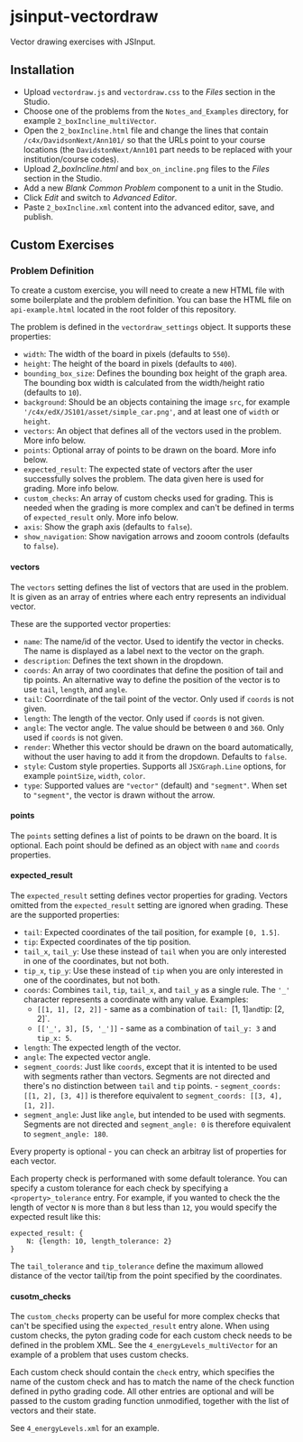 # jsinput-vectordraw

Vector drawing exercises with JSInput.

## Installation

* Upload `vectordraw.js` and `vectordraw.css` to the *Files* section
  in the Studio.
* Choose one of the problems from the `Notes_and_Examples` directory,
  for example `2_boxIncline_multiVector`.
* Open the `2_boxIncline.html` file and change the lines that contain
  `/c4x/DavidsonNext/Ann101/` so that the URLs point to your course
  locations (the `DavidstonNext/Ann101` part needs to be replaced with
  your institution/course codes).
* Upload *2_boxIncline.html* and `box_on_incline.png` files to the
  *Files* section in the Studio.
* Add a new *Blank Common Problem* component to a unit in the Studio.
* Click *Edit* and switch to *Advanced Editor*.
* Paste `2_boxIncline.xml` content into the advanced editor, save, and
  publish.

## Custom Exercises

### Problem Definition

To create a custom exercise, you will need to create a new HTML file
with some boilerplate and the problem definition. You can base the
HTML file on `api-example.html` located in the root folder of this
repository.

The problem is defined in the `vectordraw_settings` object. It
supports these properties:

* `width`: The width of the board in pixels (defaults to `550`).
* `height`: The height of the board in pixels (defaults to `400`).
* `bounding_box_size`: Defines the bounding box height of the graph
  area. The bounding box width is calculated from the width/height
  ratio (defaults to `10`).
* `background`: Should be an objects containing the image `src`, for
  example `'/c4x/edX/JS101/asset/simple_car.png'`, and at least one of
  `width` or `height`.
* `vectors`: An object that defines all of the vectors used in the
  problem. More info below.
* `points`: Optional array of points to be drawn on the board. More
  info below.
* `expected_result`: The expected state of vectors after the user
  successfully solves the problem. The data given here is used for
  grading. More info below.
* `custom_checks`: An array of custom checks used for grading. This is
  needed when the grading is more complex and can't be defined in
  terms of `expected_result` only. More info below.
* `axis`: Show the graph axis (defaults to `false`).
* `show_navigation`: Show navigation arrows and zooom controls
  (defaults to `false`).

#### vectors

The `vectors` setting defines the list of vectors that are used in the
problem. It is given as an array of entries where each entry
represents an individual vector.

These are the supported vector properties:

* `name`: The name/id of the vector. Used to identify the vector in
  checks. The name is displayed as a label next to the vector on the
  graph.
* `description`: Defines the text shown in the dropdown.
* `coords`: An array of two coordinates that define the position of
  tail and tip points. An alternative way to define the position of
  the vector is to use `tail`, `length`, and `angle`.
* `tail`: Coorrdinate of the tail point of the vector. Only used if
  `coords` is not given.
* `length`: The length of the vector. Only used if `coords` is not
  given.
* `angle`: The vector angle. The value should be between `0` and
  `360`. Only used if `coords` is not given.
* `render`: Whether this vector should be drawn on the board
  automatically, without the user having to add it from the dropdown.
  Defaults to `false`.
* `style`: Custom style properties. Supports all `JSXGraph.Line`
  options, for example `pointSize`, `width`, `color`.
* `type`: Supported values are `"vector"` (default) and
  `"segment"`. When set to `"segment"`, the vector is drawn without
  the arrow.

#### points

The `points` setting defines a list of points to be drawn on the
board. It is optional. Each point should be defined as an object with
`name` and `coords` properties.

#### expected_result

The `expected_result` setting defines vector properties for
grading. Vectors omitted from the `expected_result` setting are
ignored when grading. These are the supported properties:

* `tail`: Expected coordinates of the tail position, for example
  `[0, 1.5]`.
* `tip`: Expected coordinates of the tip position.
* `tail_x`, `tail_y`: Use these instead of `tail` when you are only
  interested in one of the coordinates, but not both.
* `tip_x`, `tip_y`: Use these instead of `tip` when you are only
  interested in one of the coordinates, but not both.
* `coords`: Combines `tail`, `tip`, `tail_x`, and `tail_y` as a single
  rule. The `'_'` character represents a coordinate with any value.
  Examples:
  * `[[1, 1], [2, 2]]` - same as a combination of `tail: `[1, 1]` and
    `tip: [2, 2]`.
  * `[['_', 3], [5, '_']]` - same as a combination of `tail_y: 3` and
    `tip_x: 5`.
* `length`: The expected length of the vector.
* `angle`: The expected vector angle.
* `segment_coords`: Just like `coords`, except that it is intented to
  be used with segments rather than vectors. Segments are not directed
  and there's no distinction between `tail` and `tip` points.  -
  `segment_coords: [[1, 2], [3, 4]]` is therefore equivalent to
  `segment_coords: [[3, 4], [1, 2]]`.
* `segment_angle`: Just like `angle`, but intended to be used with
  segments. Segments are not directed and `segment_angle: 0` is
  therefore equivalent to `segment_angle: 180`.

Every property is optional - you can check an arbitray list of
properties for each vector.

Each property check is performaned with some default tolerance. You
can specify a custom tolerance for each check by specifying a
`<property>_tolerance` entry. For example, if you wanted to check the
the length of vector `N` is more than `8` but less than `12`, you
would specify the expected result like this:

    expected_result: {
        N: {length: 10, length_tolerance: 2}
    }

The `tail_tolerance` and `tip_tolerance` define the maximum allowed
distance of the vector tail/tip from the point specified by the
coordinates.

#### cusotm_checks

The `custom_checks` property can be useful for more complex checks
that can't be specified using the `expected_result` entry alone.
When using custom checks, the pyton grading code for each custom check
needs to be defined in the problem XML. See the
`4_energyLevels_multiVector` for an example of a problem that uses
custom checks.

Each custom check should contain the `check` entry, which specifies
the name of the custom check and has to match the name of the check
function defined in pytho grading code.
All other entries are optional and will be passed to the custom
grading function unmodified, together with the list of vectors and
their state.

See `4_energyLevels.xml` for an example.
